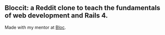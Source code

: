 ## Bloccit: a Reddit clone to teach the fundamentals of web development and Rails 4. 

Made with my mentor at [Bloc](http://bloc.io). 
